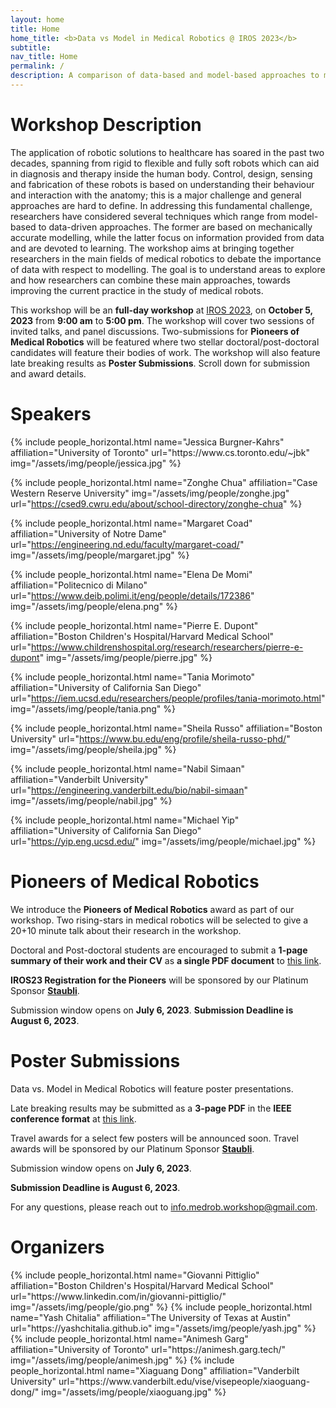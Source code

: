 ```yaml
---
layout: home
title: Home
home_title: <b>Data vs Model in Medical Robotics @ IROS 2023</b>
subtitle:
nav_title: Home
permalink: /
description: A comparison of data-based and model-based approaches to medical robotics.
---
```


# Workshop Description

The application of robotic solutions to healthcare has soared in the past two decades, spanning from rigid to flexible and fully soft robots which can aid in diagnosis and therapy inside the human body. Control, design, sensing and fabrication of these robots is based on understanding their behaviour and interaction with the anatomy; this is a major challenge and general approaches are hard to define. 
In addressing this fundamental challenge, researchers have considered several techniques which range from model-based to data-driven approaches. The former are based on mechanically accurate modelling, while the latter focus on information provided from data and are devoted to learning. 
The workshop aims at bringing together researchers in the main fields of medical robotics to debate the importance of data with respect to modelling. The goal is to understand areas to explore and how researchers can combine these main approaches, towards improving the current practice in the study of medical robots.


This workshop will be an **full-day workshop** at [IROS 2023](https://ieee-iros.org/), on <b>October 5, 2023</b> from **9:00 am** to **5:00 pm**. 
The workshop will cover two sessions of invited talks, and panel discussions. Two-submissions for **Pioneers of Medical Robotics** will be featured where two stellar doctoral/post-doctoral candidates will feature their bodies of work.
The workshop will also feature late breaking results as **Poster Submissions**. Scroll down for submission and award details.

# Speakers

<div class="row row-cols-2 projects pt-3 pb-3">
  {% include people_horizontal.html name="Jessica Burgner-Kahrs" affiliation="University of Toronto" url="https://www.cs.toronto.edu/~jbk" img="/assets/img/people/jessica.jpg"  %}
  
  {% include people_horizontal.html name="Zonghe Chua" affiliation="Case Western Reserve University" img="/assets/img/people/zonghe.jpg" url="https://csed9.cwru.edu/about/school-directory/zonghe-chua" %}

  {% include people_horizontal.html name="Margaret Coad" affiliation="University of Notre Dame" url="https://engineering.nd.edu/faculty/margaret-coad/" img="/assets/img/people/margaret.jpg" %}

  {% include people_horizontal.html name="Elena De Momi" affiliation="Politecnico di Milano" url="https://www.deib.polimi.it/eng/people/details/172386" img="/assets/img/people/elena.png" %}

  {% include people_horizontal.html name="Pierre E. Dupont" affiliation="Boston Children's Hospital/Harvard Medical School" url="https://www.childrenshospital.org/research/researchers/pierre-e-dupont" img="/assets/img/people/pierre.jpg" %}
  
  {% include people_horizontal.html name="Tania Morimoto" affiliation="University of California San Diego" url="https://iem.ucsd.edu/researchers/people/profiles/tania-morimoto.html" img="/assets/img/people/tania.png" %}
  
  {% include people_horizontal.html name="Sheila Russo" affiliation="Boston University" url="https://www.bu.edu/eng/profile/sheila-russo-phd/" img="/assets/img/people/sheila.jpg" %}

  {% include people_horizontal.html name="Nabil Simaan" affiliation="Vanderbilt University" url="https://engineering.vanderbilt.edu/bio/nabil-simaan" img="/assets/img/people/nabil.jpg" %}
  
  {% include people_horizontal.html name="Michael Yip" affiliation="University of California San Diego" url="https://yip.eng.ucsd.edu/" img="/assets/img/people/michael.jpg" %}


</div>

# Pioneers of Medical Robotics 
We introduce the **Pioneers of Medical Robotics** award as part of our workshop. Two rising-stars in medical robotics will be selected to give a 20+10 minute talk about their research in the workshop.

Doctoral and Post-doctoral students are encouraged to submit a **1-page summary of their work and their CV** as **a single PDF document** to [this link](https://openreview.net/group?id=IEEE.org/2023/IROS/Workshop/DMMR&referrer=%5BHomepage%5D(%2F)).

**IROS23 Registration for the Pioneers** will be sponsored by our Platinum Sponsor [**Staubli**](https://www.staubli.com/global/en/robotics.html).

Submission window opens on **July 6, 2023**. 
**Submission Deadline is August 6, 2023**. 

# Poster Submissions
Data vs. Model in Medical Robotics will feature poster presentations. 

Late breaking results may be submitted as a **3-page PDF** in the **IEEE conference format** at [this link](https://openreview.net/group?id=IEEE.org/2023/IROS/Workshop/DMMR&referrer=%5BHomepage%5D(%2F)).


Travel awards for a select few posters will be announced soon. Travel awards will be sponsored by our Platinum Sponsor [**Staubli**](https://www.staubli.com/global/en/robotics.html).

Submission window opens on **July 6, 2023**. 

**Submission Deadline is August 6, 2023**. 


For any questions, please reach out to [info.medrob.workshop@gmail.com](info.medrob.workshop@gmail.com).

# Organizers
<div class="row row-cols-2 projects pt-3 pb-3">
  {% include people_horizontal.html name="Giovanni Pittiglio" affiliation="Boston Children's Hospital/Harvard Medical School" url="https://www.linkedin.com/in/giovanni-pittiglio/" img="/assets/img/people/gio.png" %}
  {% include people_horizontal.html name="Yash Chitalia" affiliation="The University of Texas at Austin" url="https://yashchitalia.github.io" img="/assets/img/people/yash.jpg" %}
  {% include people_horizontal.html name="Animesh Garg" affiliation="University of Toronto" url="https://animesh.garg.tech/" img="/assets/img/people/animesh.jpg" %}
  {% include people_horizontal.html name="Xiaguang Dong" affiliation="Vanderbilt University" url="https://www.vanderbilt.edu/vise/visepeople/xiaoguang-dong/" img="/assets/img/people/xiaoguang.jpg" %}
</div>

